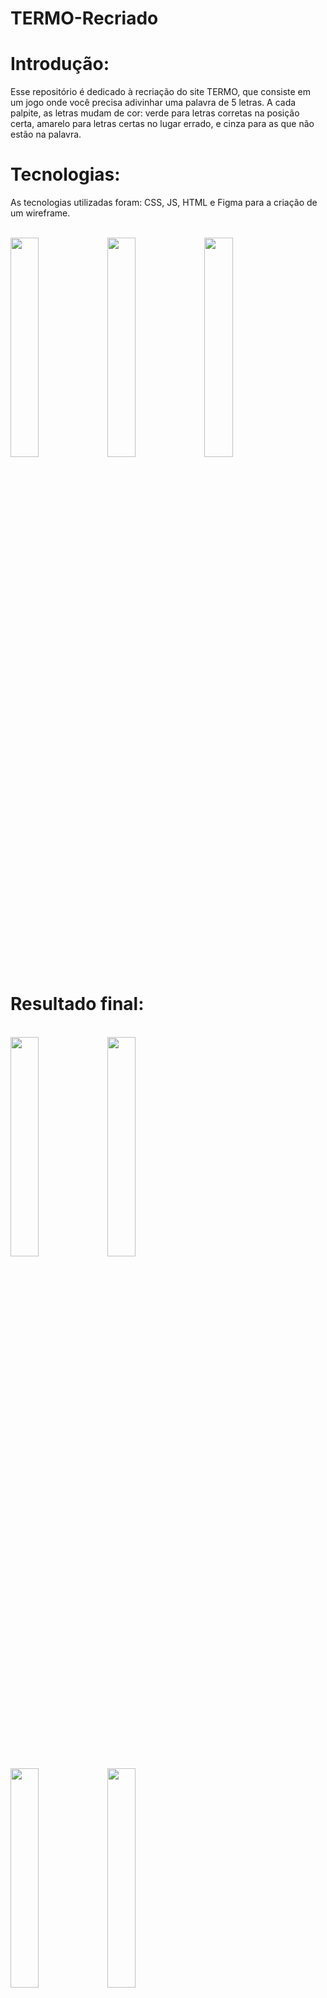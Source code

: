 # TERMO-Recriado

<H1>Introdução:</H1>

  Esse repositório é dedicado à recriação do site TERMO, que consiste em um jogo onde você precisa adivinhar uma palavra de 5 letras. A cada palpite, as letras mudam de cor: verde para letras corretas na posição certa, amarelo para letras certas no lugar errado, e cinza para as que não estão na palavra.

<H1>Tecnologias:</H1>

  As tecnologias utilizadas foram: CSS, JS, HTML e Figma para a criação de um wireframe.

<br/><img src="https://github.com/user-attachments/assets/ea1bfdd7-90ea-4e15-a5ad-a6bd3c4e8b70" width="30%">
<img src="https://github.com/user-attachments/assets/221ac3e0-ea20-400d-acb7-ab71d2eaccc5" width="30%">
<img src="https://github.com/user-attachments/assets/a2d7e6df-9eb3-4190-a56c-7b2d4e5c2d0c" width="30%">

<H1>Resultado final:</H1>
<br><img src="https://github.com/user-attachments/assets/5ba3bf2a-e9b4-41c2-a67e-2531c4425775" width="30%">
<img src="https://github.com/user-attachments/assets/d3b84ce1-e9c8-4add-b7d3-5c405f927a03" width="30%">
<br><img src="https://github.com/user-attachments/assets/2f4406dd-cb34-498b-96d8-0657acd362e0" width="30%">
<img src="https://github.com/user-attachments/assets/fc943c0c-c502-4896-9e87-1490510c528e" width="30%">




<H1>Links Relevantes:</H1>

URL do site: JVMinelli.github.io/TERMO-recriado
<br>GitHub do projeto: github.com/JVMinelli

